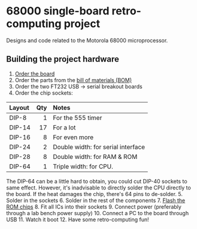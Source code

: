 # 68000 single-board retro-computing project
Designs and code related to the Motorola 68000 microprocessor.

## Building the project hardware
1. [Order the board](TS2/v2.1/README.md)
2. Order the parts from the [bill of materials (BOM)](TS2/v2.1/bom.pdf)
3. Order the two FT232 USB -> serial breakout boards
4. Order the chip sockets:

| Layout    | Qty   | Notes                                 |
|:---       | ---:  | :---                                  |
| DIP-8     | 1     | For the 555 timer                     |
| DIP-14    | 17    | For a lot                             |
| DIP-16    | 8     | For even more                         |
| DIP-24    | 2     | Double width: for serial interface    |
| DIP-28    | 8     | Double width: for RAM & ROM           |
| DIP-64    | 1     | Triple width: for CPU.                |

The DIP-64 can be a little hard to obtain, you could cut DIP-40 sockets to same effect. However, it's inadvisable to 
directly solder the CPU directly to the board. If the heat damages the chip, there's 64 pins to de-solder.
5. Solder in the sockets
6. Solder in the rest of the components
7. [Flash the ROM chips](http://jefftranter.blogspot.com/2016/12/building-68000-single-board-computer_7.html)
8. Fit all ICs into their sockets
9. Connect power (preferably through a lab bench power supply)
10. Connect a PC to the board through USB
11. Watch it boot
12. Have some retro-computing fun!
 